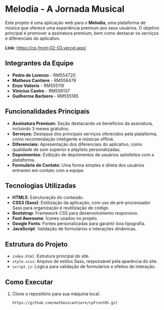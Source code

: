 # Melodia - A Jornada Musical

Este projeto é uma aplicação web para o **Melodia**, uma plataforma de música que oferece uma experiência premium aos seus usuários. O objetivo principal é promover a assinatura premium, bem como destacar os serviços e diferenciais do aplicativo.

**Link:** https://cp-front-02-03.vercel.app/

## Integrantes da Equipe

- **Pedro de Lorenzo** - RM554720
- **Matheus Cantiere** - RM558479
- **Enzo Valieris** - RM555119
- **Vinicius Castro** - RM556137
- **Guilherme Barbiero** - RM555185

## Funcionalidades Principais

- **Assinatura Premium:** Seção destacando os benefícios da assinatura, incluindo 3 meses gratuitos.
- **Serviços:** Destaque dos principais serviços oferecidos pela plataforma, como recomendação inteligente e músicas offline.
- **Diferenciais:** Apresentação dos diferenciais do aplicativo, como qualidade de som superior e playlists personalizadas.
- **Depoimentos:** Exibição de depoimentos de usuários satisfeitos com a plataforma.
- **Formulário de Contato:** Uma forma simples e direta dos usuários entrarem em contato com a equipe.

## Tecnologias Utilizadas

- **HTML5**: Estruturação do conteúdo.
- **CSS3 (Sass)**: Estilização da aplicação, com uso de pré-processador Sass para organização e reutilização de código.
- **Bootstrap**: Framework CSS para desenvolvimento responsivo.
- **Font Awesome**: Ícones usados no projeto.
- **Google Fonts**: Fontes personalizadas para garantir boa tipografia.
- **JavaScript**: Validação de formulários e interações dinâmicas.

## Estrutura do Projeto

- `index.html`: Estrutura principal do site.
- `style.scss`: Arquivo de estilos Sass, responsável pela aparência do site.
- `script.js`: Lógica para validação de formulários e efeitos de interação.
  
## Como Executar

1. Clone o repositório para sua máquina local:
   ```bash
   https://github.com/matheuscantiere/cpFront05.git

